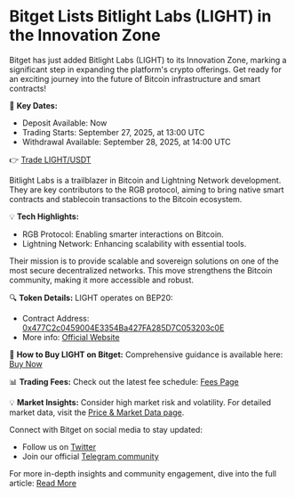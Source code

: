 # Bitget Lists Bitlight Labs (LIGHT) in the Innovation Zone

Bitget has just added Bitlight Labs (LIGHT) to its Innovation Zone, marking a significant step in expanding the platform's crypto offerings. Get ready for an exciting journey into the future of Bitcoin infrastructure and smart contracts!

📅 **Key Dates:**
- Deposit Available: Now
- Trading Starts: September 27, 2025, at 13:00 UTC
- Withdrawal Available: September 28, 2025, at 14:00 UTC

👉 [Trade LIGHT/USDT](https://www.bitget.com/spot/LIGHTUSDT)

Bitlight Labs is a trailblazer in Bitcoin and Lightning Network development. They are key contributors to the RGB protocol, aiming to bring native smart contracts and stablecoin transactions to the Bitcoin ecosystem.

💡 **Tech Highlights:**
- RGB Protocol: Enabling smarter interactions on Bitcoin.
- Lightning Network: Enhancing scalability with essential tools.

Their mission is to provide scalable and sovereign solutions on one of the most secure decentralized networks. This move strengthens the Bitcoin community, making it more accessible and robust.

🔍 **Token Details:** LIGHT operates on BEP20:
- Contract Address: [0x477C2c0459004E3354Ba427FA285D7C053203c0E](https://bscscan.com/token/0x477c2c0459004e3354ba427fa285d7c053203c0e)
- More info: [Official Website](https://bitlightlabs.com/)

🔧 **How to Buy LIGHT on Bitget:** Comprehensive guidance is available here: [Buy Now](https://www.bitget.com/how-to-buy/bitlight-labs)

📊 **Trading Fees:** Check out the latest fee schedule: [Fees Page](https://www.bitget.com/fee/spot-trading)

💡 **Market Insights:** Consider high market risk and volatility. For detailed market data, visit the [Price & Market Data page](https://www.bitget.com/price/bitlight-labs).

Connect with Bitget on social media to stay updated:
- Follow us on [Twitter](https://twitter.com/bitgetglobal)
- Join our official [Telegram community](https://t.me/BitgetENOfficial)

For more in-depth insights and community engagement, dive into the full article: [Read More](https://chain-base.xyz/bitget-lists-bitlight-labs-light-in-the-innovation-zone)